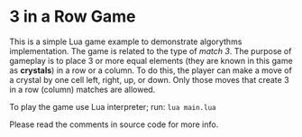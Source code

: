 # 3 in a Row Game
This is a simple Lua game example to demonstrate algorythms implementation.
The game is related to the type of *match 3*. The purpose of gameplay is to place 3 or more equal elements (they are known in this game as **crystals**) in a row or a column.
To do this, the player can make a move of a crystal by one cell left, right, up, or down.
Only those moves that create 3 in a row (column) matches are allowed.

To play the game use Lua interpreter; run: `lua main.lua`

Please read the comments in source code for more info.
